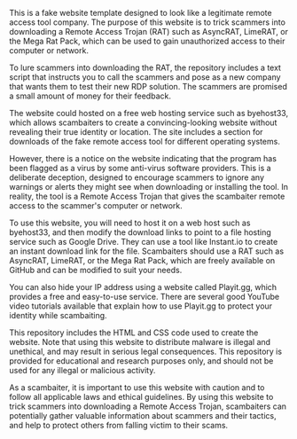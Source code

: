 This is a fake website template designed to look like a legitimate remote access tool company. The purpose of this website is to trick scammers into downloading a Remote Access Trojan (RAT) such as AsyncRAT, LimeRAT, or the Mega Rat Pack, which can be used to gain unauthorized access to their computer or network.

To lure scammers into downloading the RAT, the repository includes a text script that instructs you to call the scammers and pose as a new company that wants them to test their new RDP solution. The scammers are promised a small amount of money for their feedback.

The website could hosted on a free web hosting service such as byehost33, which allows scambaiters to create a convincing-looking website without revealing their true identity or location. The site includes a section for downloads of the fake remote access tool for different operating systems.

However, there is a notice on the website indicating that the program has been flagged as a virus by some anti-virus software providers. This is a deliberate deception, designed to encourage scammers to ignore any warnings or alerts they might see when downloading or installing the tool. In reality, the tool is a Remote Access Trojan that gives the scambaiter remote access to the scammer's computer or network.

To use this website, you will need to host it on a web host such as byehost33, and then modify the download links to point to a file hosting service such as Google Drive. They can use a tool like Instant.io to create an instant download link for the file. Scambaiters should use a RAT such as AsyncRAT, LimeRAT, or the Mega Rat Pack, which are freely available on GitHub and can be modified to suit your needs.

You can also hide your IP address using a website called Playit.gg, which provides a free and easy-to-use service. There are several good YouTube video tutorials available that explain how to use Playit.gg to protect your identity while scambaiting.

This repository includes the HTML and CSS code used to create the website. Note that using this website to distribute malware is illegal and unethical, and may result in serious legal consequences. This repository is provided for educational and research purposes only, and should not be used for any illegal or malicious activity.

As a scambaiter, it is important to use this website with caution and to follow all applicable laws and ethical guidelines. By using this website to trick scammers into downloading a Remote Access Trojan, scambaiters can potentially gather valuable information about scammers and their tactics, and help to protect others from falling victim to their scams.
